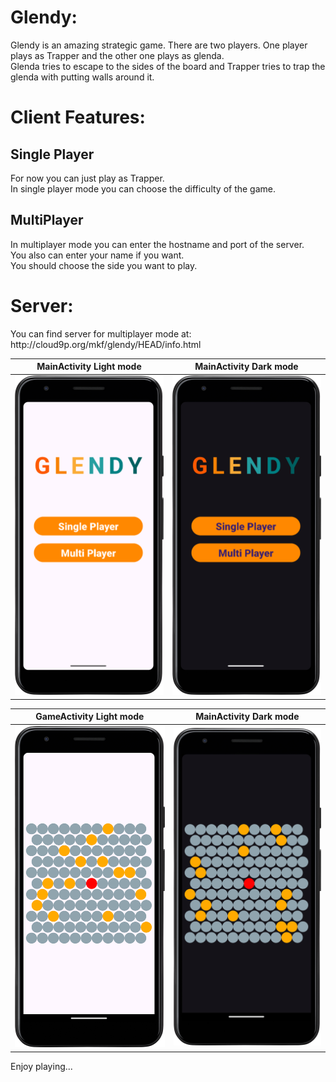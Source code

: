 <h1>Glendy:</h1>
<p>Glendy is an amazing strategic game. There are two players. One player plays as Trapper and the other one plays as glenda.<br>
Glenda tries to escape to the sides of the board and Trapper tries to trap the glenda with putting walls around it.</p>
<h1>Client Features:</h1>
<h2>Single Player</h2>
<p>For now you can just play as Trapper.<br>
In single player mode you can choose the difficulty of the game.</p>
<h2>MultiPlayer</h2>
<p>In multiplayer mode you can enter the hostname and port of the server.<br>
You also can enter your name if you want.<br>
You should choose the side you want to play.</p>
<h1>Server:</h1>
<p>You can find server for multiplayer mode at:<br>
http://cloud9p.org/mkf/glendy/HEAD/info.html</p>



|                                        MainActivity Light mode                                        |                                        MainActivity Dark mode                                        |
|:-----------------------------------------------------------------------------------------------------:|:----------------------------------------------------------------------------------------------------:|
| ![](https://github.com/Salimiyan/GlendyAndroid/blob/master/screenshots/MainActivity-Light%20mode.png) | ![](https://github.com/Salimiyan/GlendyAndroid/blob/master/screenshots/MainActivity-Dark%20mode.png) |


|                                        GameActivity Light mode                                        |                                        MainActivity Dark mode                                        |
|:-----------------------------------------------------------------------------------------------------:|:----------------------------------------------------------------------------------------------------:|
| ![](https://github.com/Salimiyan/GlendyAndroid/blob/master/screenshots/GameActivity-Light%20mode.png) | ![](https://github.com/Salimiyan/GlendyAndroid/blob/master/screenshots/GameActivity-Dark%20mode.png) |

<p>Enjoy playing...</p>